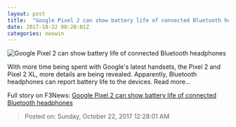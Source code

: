 ```yaml
---
layout: post
title:  "Google Pixel 2 can show battery life of connected Bluetooth headphones"
date: 2017-10-22 00:28:01Z
categories: neowin
---
```


![Google Pixel 2 can show battery life of connected Bluetooth headphones](https://cdn.neow.in/news/images/uploaded/2017/10/1508628783_screen_shot_2017-10-21_at_4.32.10_pm_story.jpg)

With more time being spent with Google's latest handsets, the Pixel 2 and Pixel 2 XL, more details are being revealed. Apparently, Bluetooth headphones can report battery life to the devices. Read more...


Full story on F3News: [Google Pixel 2 can show battery life of connected Bluetooth headphones](http://www.f3nws.com/n/GraqGB)

> Posted on: Sunday, October 22, 2017 12:28:01 AM
